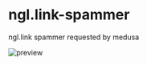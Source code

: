 # ngl.link-spammer
ngl.link spammer requested by medusa

![preview](https://i.ibb.co/wQB4r8w/image.png)
